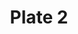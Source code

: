 ---
pid: '2'
an: '6'
title: Plate 2
rev_year: 
_date: '1797'
caption: Toquet en gaxe Bouillonnée. Spencer par dessus la robe. Schall long.
translation: Toquet (Peasant style bonnet) in gauze Bouillonneée (?). Spencer (fitted
  cardigan or jacket that hits either waist or bust level) over the dress. Long shawl.
student: Meghan Collins
keywords: "[ toquet ]"
permalink: /plates/2/
layout: plate-page
---